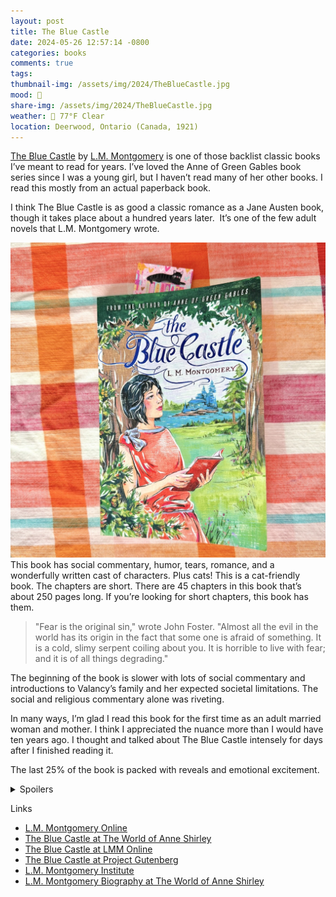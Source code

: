 ```yaml
---
layout: post
title: The Blue Castle
date: 2024-05-26 12:57:14 -0800
categories: books
comments: true
tags: 
thumbnail-img: /assets/img/2024/TheBlueCastle.jpg
mood: 🥰
share-img: /assets/img/2024/TheBlueCastle.jpg
weather: 🔆 77°F Clear
location: Deerwood, Ontario (Canada, 1921)
---
```

[The Blue Castle](https://openlibrary.org/works/OL77775W/The_Blue_Castle?edition=key%3A/books/OL35330489M) by [L.M. Montgomery](https://lmmonline.org) is one of those backlist classic books I’ve meant to read for years. I’ve loved the Anne of Green Gables book series since I was a young girl, but I haven’t read many of her other books. I read this mostly from an actual paperback book.

I think The Blue Castle is as good a classic romance as a Jane Austen book, though it takes place about a hundred years later.  It’s one of the few adult novels that L.M. Montgomery wrote.

![Paperback book The Blue Castle by LM Montgomery](/assets/img/2024/TheBlueCastle.jpg)
This book has social commentary, humor, tears, romance, and a wonderfully written cast of characters. Plus cats! This is a cat-friendly book. The chapters are short. There are 45 chapters in this book that’s about 250 pages long. If you’re looking for short chapters, this book has them.

> "Fear is the original sin," wrote John Foster. "Almost all the evil in the world has its origin in the fact that some one is afraid of something. It is a cold, slimy serpent coiling about you. It is horrible to live with fear; and it is of all things degrading."

The beginning of the book is slower with lots of social commentary and introductions to Valancy’s family and her expected societal limitations. The social and religious commentary alone was riveting. 

In many ways, I’m glad I read this book for the first time as an adult married woman and mother. I think I appreciated the nuance more than I would have ten years ago. I thought and talked about The Blue Castle intensely for days after I finished reading it. 

The last 25% of the book is packed with reveals and emotional excitement.

<details class="spoilers">
<summary>Spoilers</summary>
<p>I thought that the rose bush Valancy “attacked” at the beginning of the book would be blooming at the end, and it was.</p>

<p>I cried big tears at Cissy Gay’s story of her baby’s death, then for her own death a few pages later.&nbsp;</p>

<p>The only problem with this romance is that Barney Snaith is perhaps the worst name for a romantic lead I’ve ever heard.&nbsp;</p>

<p>I’m interested in how much detail is on the page compared to what we’re supposed to understand is going on off-page. In my experience, intimacy is rarely mentioned in a book like this. A “respectable” book published in 1926.&nbsp;</p>

<p>To “make love” means romantic speech or “sweet nothings” and seems to have no “bedroom” implications. I’ve read this in “older” books before, but it was especially noticeable here that this was still accurate. On the drive home after they get married, Valancy says she doesn’t “want him to make love” to her, and suggests that she just wants him to talk to her like usual. Then as soon as they get to the island, they have their first kiss. I think we are to understand from this first kiss, that they have an intimate physical relationship.</p>

<blockquote>

<p>But I wanted you to talk. I don't want you to make love to me, but I want you to act like an ordinary human being.</p>

</blockquote>

<blockquote>

<p>Barney lifted Valancy out of the canoe and swung her to a lichen-covered rock under a young pine-tree. His arms were about her and suddenly his lips were on hers. Valancy found herself shivering with the rapture of her first kiss. "Welcome home, dear," Barney was saying.</p>

</blockquote>

<p>And a bit later, this line.</p>

<blockquote>

<p>And that little kissable dent just between your collar bones.</p>

</blockquote>

<p>That sounds quite intimate to me. Interestingly, none of the “marriage of convenience” style tropes such as sleeping apart happened. That’s not where the romance is. A sweet and wonderful relationship is described for them, from companionship to implied physical intimacy. The conflict comes from the unknowns in his past as well as her assumed quickly approaching death.&nbsp;</p>

<p>All this, and still Valancy does not believe he loves her. She truly thinks he’s just been pitying and humoring her. This is frustrating to the reader but is not unbelievable given her emotionally abusive upbringing.</p>

<p>Thankfully, they sort it all out in the end.</p>

<p>The hypocrisy of her family! Ugh!</p>
</details>

Links
- [L.M. Montgomery Online](https://lmmonline.org)
- [The Blue Castle at The World of Anne Shirley](https://www.worldofanneshirley.com/search/label/The%20Blue%20Castle?max-results=12)
- [The Blue Castle at LMM Online](https://lmmonline.org/books/the-blue-castle/)
- [The Blue Castle at Project Gutenberg](https://www.gutenberg.org/ebooks/67979)
- [L.M. Montgomery Institute](https://lmmontgomery.ca)
- [L.M. Montgomery Biography at The World of Anne Shirley](https://www.worldofanneshirley.com/1999/07/biography-of-lm-montgomery.html)